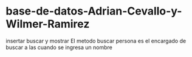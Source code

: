 # base-de-datos-Adrian-Cevallo-y-Wilmer-Ramirez
insertar buscar y mostrar
El metodo buscar persona  es el encargado de buscar a las  cuando se ingresa un nombre

